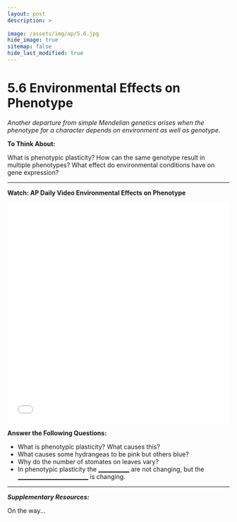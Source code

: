 ```yaml
---
layout: post
description: >
  
image: /assets/img/ap/5.6.jpg
hide_image: true
sitemap: false
hide_last_modified: true
---
```


# 5.6 Environmental Effects on Phenotype

*Another departure from simple Mendelian genetics arises when the phenotype for a character depends on environment as well as genotype.*

**To Think About:** 

What is phenotypic plasticity?
How can the same genotype result in multiple phenotypes?
What effect do environmental conditions have on gene expression?

---

**Watch: AP Daily Video Environmental Effects on Phenotype**

<iframe src="//player.bilibili.com/player.html?isOutside=true&aid=762646093&bvid=BV1964y1a7Xj&cid=441958348&p=49&high_quality=1&danmaku=0&autoplay=0" allowfullscreen="allowfullscreen" width="100%" height="500" scrolling="no" frameborder="0" sandbox="allow-top-navigation allow-same-origin allow-forms allow-scripts"></iframe>

**Answer the Following Questions:**

- What is phenotypic plasticity? What causes this?
- What causes some hydrangeas to be pink but others blue?
- Why do the number of stomates on leaves vary?
- In phenotypic plasticity the <u>___________</u>   are not changing, but the <u>_________________________</u> is changing.

---

***Supplementary Resources:*** 

On the way...